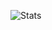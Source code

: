 ![Stats](https://github-readme-stats.vercel.app/api?username=smfreeze&show_icons=true&include_all_commits=true&theme=buefy&hide_border=true )
